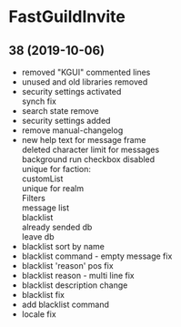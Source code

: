 # <FGI> FastGuildInvite

## 38 (2019-10-06)


- removed "KGUI" commented lines  
- unused and old libraries removed  
- security settings activated  
    synch fix  
- search state remove  
- security settings added  
- remove manual-changelog  
- new help text for message frame  
    deleted character limit for messages  
    background run checkbox disabled  
    unique for faction:  
    customList  
    unique for realm  
    Filters  
    message list  
    blacklist  
    already sended db  
    leave db  
- blacklist sort by name  
- blacklist command - empty message fix  
- blacklist 'reason' pos fix  
- blacklist reason - multi line fix  
- blacklist description change  
- blacklist fix  
- add blacklist command  
- locale fix  
